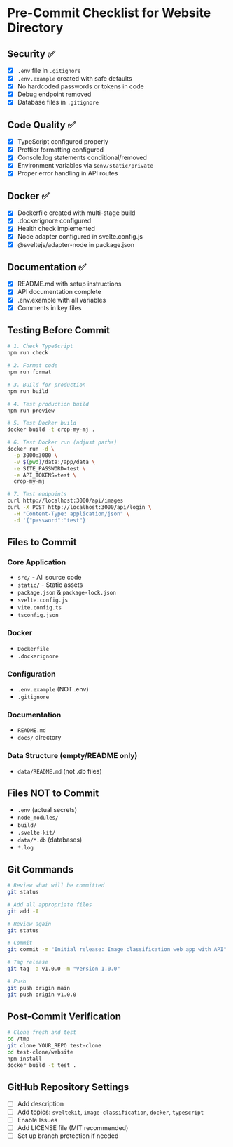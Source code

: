 # Pre-Commit Checklist for Website Directory

## Security ✅

- [x] `.env` file in `.gitignore`
- [x] `.env.example` created with safe defaults
- [x] No hardcoded passwords or tokens in code
- [x] Debug endpoint removed
- [x] Database files in `.gitignore`

## Code Quality ✅

- [x] TypeScript configured properly
- [x] Prettier formatting configured
- [x] Console.log statements conditional/removed
- [x] Environment variables via `$env/static/private`
- [x] Proper error handling in API routes

## Docker ✅

- [x] Dockerfile created with multi-stage build
- [x] .dockerignore configured
- [x] Health check implemented
- [x] Node adapter configured in svelte.config.js
- [x] @sveltejs/adapter-node in package.json

## Documentation ✅

- [x] README.md with setup instructions
- [x] API documentation complete
- [x] .env.example with all variables
- [x] Comments in key files

## Testing Before Commit

```bash
# 1. Check TypeScript
npm run check

# 2. Format code
npm run format

# 3. Build for production
npm run build

# 4. Test production build
npm run preview

# 5. Test Docker build
docker build -t crop-my-mj .

# 6. Test Docker run (adjust paths)
docker run -d \
  -p 3000:3000 \
  -v $(pwd)/data:/app/data \
  -e SITE_PASSWORD=test \
  -e API_TOKENS=test \
  crop-my-mj

# 7. Test endpoints
curl http://localhost:3000/api/images
curl -X POST http://localhost:3000/api/login \
  -H "Content-Type: application/json" \
  -d '{"password":"test"}'
```

## Files to Commit

### Core Application

- `src/` - All source code
- `static/` - Static assets
- `package.json` & `package-lock.json`
- `svelte.config.js`
- `vite.config.ts`
- `tsconfig.json`

### Docker

- `Dockerfile`
- `.dockerignore`

### Configuration

- `.env.example` (NOT .env)
- `.gitignore`

### Documentation

- `README.md`
- `docs/` directory

### Data Structure (empty/README only)

- `data/README.md` (not .db files)

## Files NOT to Commit

- `.env` (actual secrets)
- `node_modules/`
- `build/`
- `.svelte-kit/`
- `data/*.db` (databases)
- `*.log`

## Git Commands

```bash
# Review what will be committed
git status

# Add all appropriate files
git add -A

# Review again
git status

# Commit
git commit -m "Initial release: Image classification web app with API"

# Tag release
git tag -a v1.0.0 -m "Version 1.0.0"

# Push
git push origin main
git push origin v1.0.0
```

## Post-Commit Verification

```bash
# Clone fresh and test
cd /tmp
git clone YOUR_REPO test-clone
cd test-clone/website
npm install
docker build -t test .
```

## GitHub Repository Settings

- [ ] Add description
- [ ] Add topics: `sveltekit`, `image-classification`, `docker`, `typescript`
- [ ] Enable Issues
- [ ] Add LICENSE file (MIT recommended)
- [ ] Set up branch protection if needed
